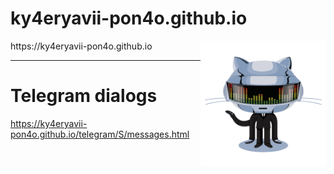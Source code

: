 # ky4eryavii-pon4o.github.io 
<img align='right' src='https://github.com/Ky4eryavii-Pon4o/Ky4eryavii-Pon4o/blob/master/daftpunktocat-thomas.gif' width='200"'>
https://ky4eryavii-pon4o.github.io

***

#
# Telegram dialogs
https://ky4eryavii-pon4o.github.io/telegram/S/messages.html
#
